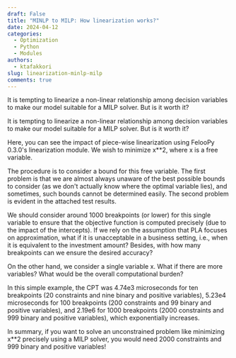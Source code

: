 ```yaml
---
draft: False 
title: "MINLP to MILP: How linearization works?"
date: 2024-04-12
categories:
  - Optimization
  - Python
  - Modules
authors:
  - ktafakkori
slug: linearization-minlp-milp
comments: true
---
```


It is tempting to linearize a non-linear relationship among decision variables to make our model suitable for a MILP solver. But is it worth it?

<!-- more -->

It is tempting to linearize a non-linear relationship among decision variables to make our model suitable for a MILP solver. But is it worth it?

Here, you can see the impact of piece-wise linearization using FelooPy 0.3.0's linearization module. We wish to minimize x**2, where x is a free variable.

The procedure is to consider a bound for this free variable. The first problem is that we are almost always unaware of the best possible bounds to consider (as we don't actually know where the optimal variable lies), and sometimes, such bounds cannot be determined easily. The second problem is evident in the attached test results.

We should consider around 1000 breakpoints (or lower) for this single variable to ensure that the objective function is computed precisely (due to the impact of the intercepts). If we rely on the assumption that PLA focuses on approximation, what if it is unacceptable in a business setting, i.e., when it is equivalent to the investment amount? Besides, with how many breakpoints can we ensure the desired accuracy?

On the other hand, we consider a single variable x. What if there are more variables? What would be the overall computational burden?

In this simple example, the CPT was 4.74e3 microseconds for ten breakpoints (20 constraints and nine binary and positive variables), 5.23e4 microseconds for 100 breakpoints (200 constraints and 99 binary and positive variables), and 2.19e6 for 1000 breakpoints (2000 constraints and 999 binary and positive variables), which exponentially increases.

In summary, if you want to solve an unconstrained problem like minimizing x**2 precisely using a MILP solver, you would need 2000 constraints and 999 binary and positive variables!